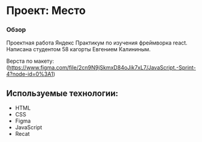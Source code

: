 # Проект: Место

### Обзор

Проектная работа Яндекс Практикум по изучения фреймворка react. Написана студентом 58 кагорты Евгением Калининым.

Верста по макету: (https://www.figma.com/file/2cn9N9jSkmxD84oJik7xL7/JavaScript.-Sprint-4?node-id=0%3A1)

## Используемые технологии:
* HTML
* CSS
* Figma
* JavaScript
* Recat